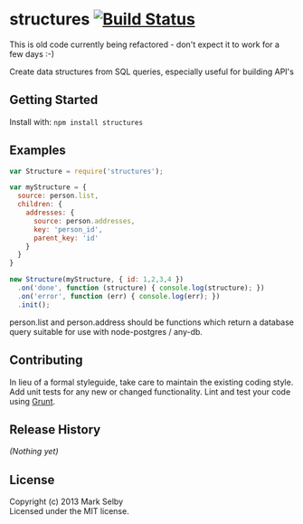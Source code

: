 # structures [![Build Status](https://secure.travis-ci.org/mark.selby/structures.png?branch=master)](http://travis-ci.org/mark.selby/structures)

This is old code currently being refactored - don't expect it to work for a few days :-)

Create data structures from SQL queries, especially useful for building API's

## Getting Started
Install with: `npm install structures`

## Examples
```javascript
var Structure = require('structures');

var myStructure = {
  source: person.list,
  children: {
    addresses: {
      source: person.addresses,
      key: 'person_id',
      parent_key: 'id'
    }
  }
}

new Structure(myStructure, { id: 1,2,3,4 })
  .on('done', function (structure) { console.log(structure); })
  .on('error', function (err) { console.log(err); })
  .init();
```
person.list and person.address should be functions which return a database query suitable for use with node-postgres / any-db.

## Contributing
In lieu of a formal styleguide, take care to maintain the existing coding style. Add unit tests for any new or changed functionality. Lint and test your code using [Grunt](http://gruntjs.com/).

## Release History
_(Nothing yet)_

## License
Copyright (c) 2013 Mark Selby  
Licensed under the MIT license.
